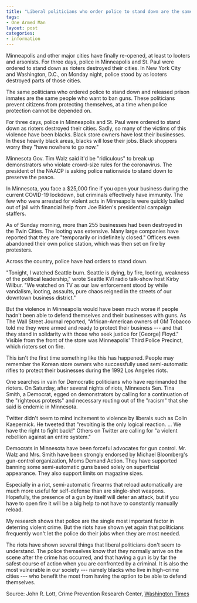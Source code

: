```yaml
---
title: "Liberal politicians who order police to stand down are the same people who want to ban guns"
tags:
- One Armed Man
layout: post
categories:
- information
---
```


Minneapolis and other major cities have finally re-opened, at least to looters and arsonists. For three days, police in Minneapolis and St. Paul were ordered to stand down as rioters destroyed their cities. In New York City and Washington, D.C., on Monday night, police stood by as looters destroyed parts of those cities.

The same politicians who ordered police to stand down and released prison inmates are the same people who want to ban guns. These politicians prevent citizens from protecting themselves, at a time when police protection cannot be depended on.

For three days, police in Minneapolis and St. Paul were ordered to stand down as rioters destroyed their cities. Sadly, so many of the victims of this violence have been blacks. Black store owners have lost their businesses. In these heavily black areas, blacks will lose their jobs. Black shoppers worry they "have nowhere to go now."

Minnesota Gov. Tim Walz said it'd be "ridiculous" to break up demonstrators who violate crowd-size rules for the coronavirus. The president of the NAACP is asking police nationwide to stand down to preserve the peace.

In Minnesota, you face a $25,000 fine if you open your business during the current COVID-19 lockdown, but criminals effectively have immunity. The few who were arrested for violent acts in Minneapolis were quickly bailed out of jail with financial help from Joe Biden's presidential campaign staffers.

As of Sunday morning, more than 255 businesses had been destroyed in the Twin Cities. The looting was extensive. Many large companies have reported that they are "temporarily or indefinitely closed." Officers even abandoned their own police station, which was then set on fire by protesters.

Across the country, police have had orders to stand down.

"Tonight, I watched Seattle burn. Seattle is dying, by fire, looting, weakness of the political leadership," wrote Seattle KVI radio talk-show host Kirby Wilbur. "We watched on TV as our law enforcement stood by while vandalism, looting, assaults, pure chaos reigned in the streets of our downtown business district."

But the violence in Minneapolis would have been much worse if people hadn't been able to defend themselves and their businesses with guns. As The Wall Street Journal reported, "African-American owners of GM Tobacco told me they were armed and ready to protect their business --- and that they stand in solidarity with those who seek justice for [George] Floyd." Visible from the front of the store was Minneapolis' Third Police Precinct, which rioters set on fire.

This isn't the first time something like this has happened. People may remember the Korean store owners who successfully used semi-automatic rifles to protect their businesses during the 1992 Los Angeles riots.

One searches in vain for Democratic politicians who have reprimanded the rioters. On Saturday, after several nights of riots, Minnesota Sen. Tina Smith, a Democrat, egged on demonstrators by calling for a continuation of the "righteous protests" and necessary routing out of the "racism" that she said is endemic in Minnesota.

Twitter didn't seem to mind incitement to violence by liberals such as Colin Kaepernick. He tweeted that "revolting is the only logical reaction. ... We have the right to fight back!" Others on Twitter are calling for "a violent rebellion against an entire system."

Democrats in Minnesota have been forceful advocates for gun control. Mr. Walz and Mrs. Smith have been strongly endorsed by Michael Bloomberg's gun-control organization, Moms Demand Action. They have supported banning some semi-automatic guns based solely on superficial appearance. They also support limits on magazine sizes.

Especially in a riot, semi-automatic firearms that reload automatically are much more useful for self-defense than are single-shot weapons. Hopefully, the presence of a gun by itself will deter an attack, but if you have to open fire it will be a big help to not have to constantly manually reload.

My research shows that police are the single most important factor in deterring violent crime. But the riots have shown yet again that politicians frequently won't let the police do their jobs when they are most needed.

The riots have shown several things that liberal politicians don't seem to understand. The police themselves know that they normally arrive on the scene after the crime has occurred, and that having a gun is by far the safest course of action when you are confronted by a criminal. It is also the most vulnerable in our society --- namely blacks who live in high-crime cities --- who benefit the most from having the option to be able to defend themselves.

Source: John R. Lott, Crime Prevention Research Center, [Washington Times](https://www.washingtontimes.com/news/2020/jun/3/liberal-politicians-who-order-police-to-stand-down/?utm_source=parler)

